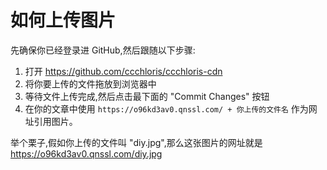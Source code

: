 # 如何上传图片

先确保你已经登录进 GitHub,然后跟随以下步骤:

 1. 打开 https://github.com/ccchloris/ccchloris-cdn
 2. 将你要上传的文件拖放到浏览器中
 3. 等待文件上传完成,然后点击最下面的 "Commit Changes" 按钮
 4. 在你的文章中使用 `https://o96kd3av0.qnssl.com/ + 你上传的文件名` 作为网址引用图片。

举个栗子,假如你上传的文件叫 "diy.jpg",那么这张图片的网址就是 https://o96kd3av0.qnssl.com/diy.jpg
